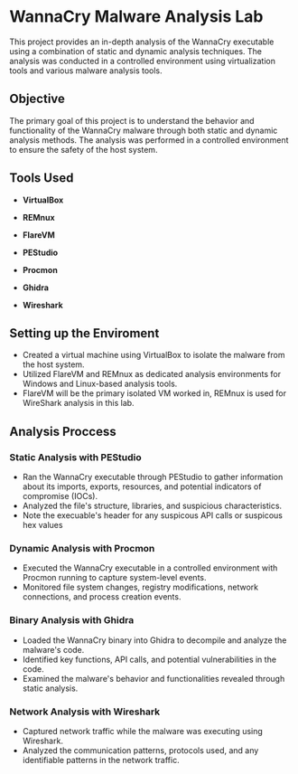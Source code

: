
# WannaCry Malware Analysis Lab

This project provides an in-depth analysis of the WannaCry executable using a combination of static and dynamic analysis techniques. The analysis was conducted in a controlled environment using virtualization tools and various malware analysis tools.

## Objective

The primary goal of this project is to understand the behavior and functionality of the WannaCry malware through both static and dynamic analysis methods. The analysis was performed in a controlled environment to ensure the safety of the host system.

## Tools Used

- **VirtualBox** 

- **REMnux** 

- **FlareVM**

- **PEStudio**

- **Procmon** 

- **Ghidra** 

- **Wireshark** 

## **Setting up the Enviroment**
   - Created a virtual machine using VirtualBox to isolate the malware from the host system.
   - Utilized FlareVM and REMnux as dedicated analysis environments for Windows and Linux-based analysis tools.
   - FlareVM will be the primary isolated VM worked in, REMnux is used for WireShark analysis in this lab.
## Analysis Proccess

### **Static Analysis with PEStudio**

   - Ran the WannaCry executable through PEStudio to gather information about its imports, exports, resources, and potential indicators of compromise (IOCs).
   - Analyzed the file's structure, libraries, and suspicious characteristics.
   - Note the execuable's header for any suspicous API calls or suspicous hex values

### **Dynamic Analysis with Procmon**

   - Executed the WannaCry executable in a controlled environment with Procmon running to capture system-level events.
   - Monitored file system changes, registry modifications, network connections, and process creation events.

### **Binary Analysis with Ghidra**

   - Loaded the WannaCry binary into Ghidra to decompile and analyze the malware's code.
   - Identified key functions, API calls, and potential vulnerabilities in the code.
   - Examined the malware's behavior and functionalities revealed through static analysis.

### **Network Analysis with Wireshark**

   - Captured network traffic while the malware was executing using Wireshark.
   - Analyzed the communication patterns, protocols used, and any identifiable patterns in the network traffic.
